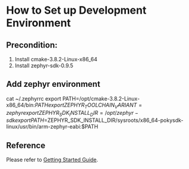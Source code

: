 # How to Set up Development Environment

## Precondition:
1. Install cmake-3.8.2-Linux-x86_64
2. Install zephyr-sdk-0.9.5

## Add zephyr environment
cat ~/.zephyrrc 
export PATH=/opt/cmake-3.8.2-Linux-x86_64/bin:$PATH
export ZEPHYR_TOOLCHAIN_VARIANT=zephyr
export ZEPHYR_SDK_INSTALL_DIR=/opt/zephyr-sdk
export PATH=$ZEPHYR_SDK_INSTALL_DIR/sysroots/x86_64-pokysdk-linux/usr/bin/arm-zephyr-eabi:$PATH

## Reference
Please refer to [Getting Started Guide](https://docs.zephyrproject.org/latest/getting_started/getting_started.html#getting-started-guide).

